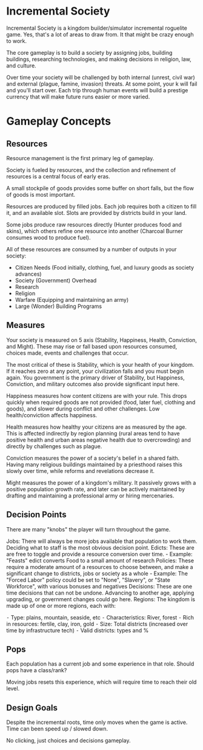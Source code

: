 # Incremental Society

Incremental Society is a kingdom builder/simulator incremental roguelite game. Yes, that's a lot of areas to draw from. It that might be crazy enough to work.

The core gameplay is to build a society by assigning jobs, building buildings, researching technologies, and making decisions in religion, law, and culture.

Over time your society will be challenged by both internal (unrest, civil war) and external (plague, famine, invasion) threats. At some point, your k will fail and you'll start over. Each trip through human events will build a prestige currency that will make future runs easier or more varied.

# Gameplay Concepts

## Resources

Resource management is the first primary leg of gameplay.

Society is fueled by resources, and the collection and refinement of resources is a central focus of early eras.

A small stockpile of goods provides some buffer on short falls, but the flow of goods is most important.

Resources are produced by filled jobs. Each job requires both a citizen to fill it, and an available slot. Slots are provided by districts build in your land. 

Some jobs produce raw resources directly (Hunter produces food and skins), which others refine one resource into another (Charcoal Burner consumes wood to produce fuel).

All of these resources are consumed by a number of outputs in your society:

- Citizen Needs (Food initially, clothing, fuel, and luxury goods as society advances)
- Society (Government) Overhead
- Research
- Religion
- Warfare (Equipping and maintaining an army)
- Large (Wonder) Building Programs

## Measures

Your society is measured on 5 axis (Stability, Happiness, Health, Conviction, and Might). These may rise or fall based upon resources consumed, choices made, events and challenges that occur.

The most critical of these is Stability, which is your health of your kingdom. If it reaches zero at any point, your civilization falls and you must begin again. You government is the primary driver of Stability, but Happiness, Conviction, and military outcomes also provide significant input here.

Happiness measures how content citizens are with your rule. This drops quickly when required goods are not provided (food, later fuel, clothing and goods), and slower during conflict and other challenges. Low health/conviction affects happiness.

Health measures how healthy your citizens are as measured by the age. This is affected indirectly by region planning (rural areas tend to have positive health and urban areas negative health due to overcrowding) and directly by challenges such as plague. 

Conviction measures the power of a society's belief in a shared faith. Having many religious buildings maintained by a priesthood raises this slowly over time, while reforms and revelations decrease it. 

Might measures the power of a kingdom's military. It passively grows with a positive population growth rate, and later can be actively maintained by drafting and maintaining a professional army or hiring mercenaries. 

## Decision Points

There are many "knobs" the player will turn throughout the game. 

Jobs:  There will always be more jobs available that population to work them. Deciding what to staff is the most obvious decision point.
Edicts: These are are free to toggle and provide a resource conversion over time. 
    - Example: "Feasts" edict converts Food to a small amount of research
Policies: These require a moderate amount of a resources to choose between, and make a significant change to districts, jobs or society as a whole
    - Example: The "Forced Labor" policy could be set to "None", "Slavery", or "State Workforce", with various bonuses and negatives
Decisions: These are one time decisions that can not be undone. Advancing to another age, applying upgrading, or government changes could go here.
Regions: The kingdom is made up of one or more regions, each with:

⁃ Type: plains, mountain, seaside, etc
⁃ Characteristics: River, forest
⁃ Rich in resources: fertile, clay, iron, gold
⁃ Size: Total districts (increased over time by infrastructure tech)
⁃ Valid districts: types and %

## Pops

Each population has a current job and some experience in that role. Should pops have a class/rank?

Moving jobs resets this experience, which will require time to reach their old level.


## Design Goals

Despite the incremental roots, time only moves when the game is active. Time can been speed up / slowed down.

No clicking, just choices and decisions gameplay.
